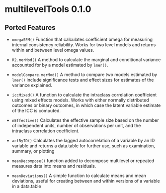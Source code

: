 # multilevelTools 0.1.0

## Ported Features

* `omegaSEM()` Function that calculates coefficient omega for 
  measuring internal consistency reliability. Works for two 
  level models and returns within and between level omega 
  values.
  
* `R2.merMod()` A method to calculate the marginal and
  conditional variance accounted for by a model estimated by 
  `lmer()`.

* `modelCompare.merMod()` A method to compare two models estimated by 
   `lmer()` include significance tests and effect sizes 
   for estimates of the variance explained.
          
* `iccMixed()` A function to calculate the intraclass correlation 
	coefficient using mixed effects models.  Works with either 
	normally distributed outcomes or binary outcomes, in which case 
	the latent variable estimate of the ICC is computed.
	
* `nEffective()` Calculates the effective sample size based on 
    the number of independent units, number of observations per 
	unit, and the intraclass correlation coefficient.
	
* `acfByID()` Calculates the lagged autocorrelation of a variable 
    by an ID variable and returns a data.table for further use,
	such as examination, summary, or plotting

* `meanDecompose()` function added to decompose multilevel or 
    repeated measures data into means and residuals.

* `meanDeviations()` A simple function to calculate means and mean 
	deviations, useful for creating between and within versions of 
	a variable in a data.table
		
